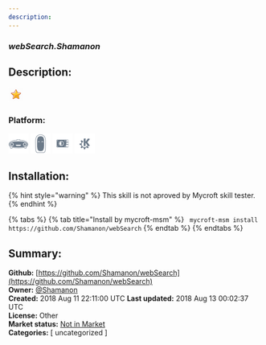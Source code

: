 ```yaml
---
description: 
---
```


### _webSearch.Shamanon_  
## Description:  
  
![](../.gitbook/assets/star.png)  
### Platform:  
 ![Mark I](../.gitbook/assets/mark-1-icon.png)  ![Mark II](../.gitbook/assets/mark-2-icon.png)  ![Picroft](../.gitbook/assets/picroft-icon.png)  ![plasmoid](../.gitbook/assets/kde.png)   
## Installation:  
{% hint style="warning" %}
This skill is not aproved by Mycroft skill tester.
{% endhint %}
    
{% tabs %}
{% tab title="Install by mycroft-msm" %}
``` mycroft-msm install https://github.com/Shamanon/webSearch```
{% endtab %}
  {% endtabs %}
    
## Summary:  
**Github:** [https://github.com/Shamanon/webSearch](https://github.com/Shamanon/webSearch)  
**Owner:** [@Shamanon](https://github.com/Shamanon)  
**Created:** 2018 Aug 11 22:11:00 UTC  **Last updated:** 2018 Aug 13 00:02:37 UTC  
**License:** Other  
**Market status:** [Not in Market](https://market.mycroft.ai/skill/)  
**Categories:** [ uncategorized ]   
